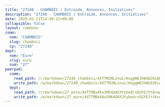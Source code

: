 ```yaml
---
title: "27240 - CHAMBOIS | Entraide, Annonces, Initiatives"
description: "27240 - CHAMBOIS | Entraide, Annonces, Initiatives"
date: 2020-01-11T14:09:21+09:00
collapsible: false
layout: commune
comm:
  nom: "CHAMBOIS"
  slug: chambois
  cp: "27240"
dept:
  nom: "Eure"
  slug: eure
  num: "27"
peerpad:
  comm:
    read_path: /r/markdown/27240_chambois/4XTTMJNLsnuLrHxggW6JhWG826iARkxkJ7G46DqwRVBKaajiu
    write_path: /w/markdown/27240_chambois/4XTTMJNLsnuLrHxggW6JhWG826iARkxkJ7G46DqwRVBKaajiu-K3TgUaWSew3ietx75CJm7ecnsSE9S2BvTUQ8jSnoK4pgrCWyiF8o5n9cW6ZgAdF8KbUUcrsaT8RCcvhQbQzEPfxNiKa2CXK1Lbag2BaKQme99oRkQB5qaCEYkwowEnrv23REpZfT
  dept:
    read_path: /r/markdown/27_eure/4XTTMBaX6xSM64UAX3YybedrsEGYEJtt6vopdQsPEFtGijgwg
    write_path: /w/markdown/27_eure/4XTTMBaX6xSM64UAX3YybedrsEGYEJtt6vopdQsPEFtGijgwg-K3TgUmjy61Gu7ZFzjoVmiacXP2Rc4pq6sxVCYUX3mFQZWQw9yCKsEoAMagtuW4jJTYhK96DsWW4cPmZLagvQNZ34BscGcu4btrtJibt18c1mpqofaWe6Q3RartDiuMTjY7NrsH4r
---
```


